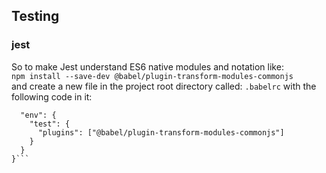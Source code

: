 
## Testing
### jest
So to make Jest understand ES6 native modules and notation like:<br>
```npm install --save-dev @babel/plugin-transform-modules-commonjs```<br>
and create a new file in the project root directory called: ``.babelrc`` with the following code in it:
```{
  "env": {
    "test": {
      "plugins": ["@babel/plugin-transform-modules-commonjs"]
    }
  }
}```
